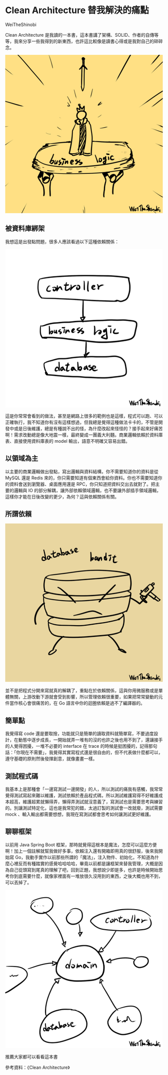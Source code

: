 # Clean Architecture 替我解決的痛點

WeiTheShinobi

Clean Architecture 是我讀的一本書，這本書講了架構、SOLID、作者的自傳等等，我來分享一些我得到的新東西，也許這比較像是讀書心得或是我對自己的碎碎念。

<img src="03.png">

## 被資料庫綁架

我想這是出發點問題，很多人應該看過以下這種依賴關係：

 <img src="02.png">

這是你常常會看到的做法，甚至是網路上很多的範例也是這樣，程式可以跑、可以正確執行，我不知道你有沒有這樣想過，但我總是覺得這種做法卡卡的，不管是開發中或是日後維護，總是有種說不出的怪，為什麼改起來怪怪的？接手起來好痛苦啊！需求改動總是像大地震一樣，最終變成一團義大利麵。商業邏輯依賴於資料庫表、直接使用資料庫表的 model 輸出，語意不明確又容易出錯。

## 以領域為主

以主要的商業邏輯做出發點，寫出邏輯與資料結構，你不需要知道你的資料是從 MySQL 還是 Redis 來的，你只需要知道有個東西會給你資料。你也不需要知道你的資料會送到瀏覽器、桌面應用還是 RPC，你只知道把資料交出去就對了。把主要的邏輯與 IO 的部分解耦，讓外部依賴領域邏輯，也不要讓外部插手領域邏輯，這樣你才能在日後改變的更少，為何？這與依賴關係有關。

## 所謂依賴

<img src="01.png">

並不是把程式分開來寫就真的解耦了，重點在於依賴關係，這與你用微服務或是單體無關，上游改動下游就會受到影響，所以管理依賴很重要，如果把常常變動的元件當作核心會很痛苦的，在 Go 語言中你的迴圈依賴是過不了編譯器的。

## 簡單點

我覺得寫 code 還是要取捨，功能就只是簡單的讀取資料就簡單寫，不要過度設計，在動態中逐步成長，一開始就弄一堆有的沒的也許之後也用不到了，還讓接手的人覺得困擾，一堆不必要的 interface 在 trace 的時候是挺困擾的，記得那句話：「你現在不需要」，我覺得其實寫程式還是很自由的，但不代表做什麼都可以，遵守基礎的原則然後發揮創意，就像畫畫一樣。

## 測試程式碼

我基本上是那種會「一邊寫測試一邊開發」的人，所以測試的痛我有感觸，我常常覺得測試寫起來難以維護，測試依賴於產品程式碼，所以測試維護寫得不好維護成本超高，維護超累就懶得弄，懶得弄測試就沒意義了，寫測試也是需要思考與練習的。別讓測試特定化，這也是我常犯的錯，太過訂製的測試會一改就廢，測試需要 mock 、輸入輸出都需要想想，我現在寫測試都會思考如何讓測試更好維護。

## 聊聊框架

以前用 Java Spring Boot 框架，那時就覺得這根本是魔法，怎麼可以這麼方便啊！加上一個註解就幫我做好多事，依賴注入還有開箱即用真的很舒服，後來我開始寫 Go，我動手實作以前那些所謂的「魔法」，注入物件、初始化，不知道為什麼心裡反而有種踏實的感覺哈哈哈哈，畢竟以前都是讓框架來替我管理，大概是因為自己從頭寫到尾真的理解了吧，回到正題，我想說少即是多，也許是時候開始思考你到底需要什麼，就像家裡面有一堆放很久沒用到的東西，之後大概也用不到，可以丟掉了。

<img src="04.png">

推薦大家都可以看看這本書

參考資料：《Clean Architecture》